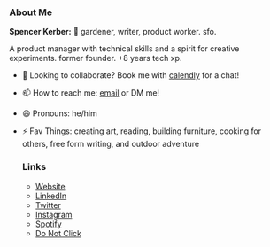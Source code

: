 <!--
**spkerber/spkerber** is a ✨ _special_ ✨ repository because its `README.md` (this file) appears on your GitHub profile.-->

### About Me
**Spencer Kerber:** 🌱 gardener, writer, product worker. sfo.

A product manager with technical skills and a spirit for creative experiments. 
former founder. +8 years tech xp.

- 👯 Looking to collaborate? Book me with <a href="https://calendly.com/skerbz/15-minute-meeting">calendly<a/> for a chat!
- 📫 How to reach me: <a href="mailto:spencer@spkerber.com">email</a> or DM me!
- 😄 Pronouns: he/him
- ⚡ Fav Things: creating art, reading, building furniture, cooking for others, free form writing, and outdoor adventure
  
  ### Links
  - <a href="https://www.spkerber.com/">Website</a>
  - <a href="https://linkedin.com/in/spencerkerber">LinkedIn
  - <a href="https://twitter.com/skerbz">Twitter
  - <a href="https://instagram.com/skerbz">Instagram
  - <a href="https://open.spotify.com/user/skerbz08">Spotify
  - <a href="https://www.chess.com/member/skerbz"> Do Not Click
